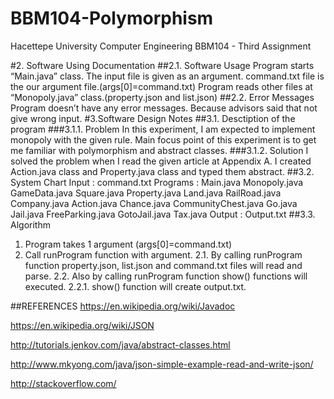 # BBM104-Polymorphism
Hacettepe University Computer Engineering BBM104 - Third Assignment

#2. Software Using Documentation
##2.1. Software Usage
Program starts “Main.java” class. The input file is given as an argument. command.txt file is the our argument file.(args[0]=command.txt)
Program reads other files at “Monopoly.java” class.(property.json and list.json)
##2.2. Error Messages
Program doesn’t have any error messages. Because advisors said that not give wrong input.
#3.Software Design Notes
##3.1. Desctiption of the program
###3.1.1. Problem
In this experiment, I am expected to implement monopoly with the given rule. Main focus point of this experiment is to get me familiar with polymorphism and abstract classes.
###3.1.2. Solution
I solved the problem when I read the given article at Appendix A.
I created Action.java class and Property.java class and typed them abstract.
##3.2. System Chart
Input : command.txt
Programs : Main.java
Monopoly.java
GameData.java
Square.java
Property.java
Land.java
RailRoad.java
Company.java
Action.java
Chance.java
CommunityChest.java
Go.java
Jail.java
FreeParking.java
GotoJail.java
Tax.java
Output : Output.txt
##3.3. Algorithm
1. Program takes 1 argument (args[0]=command.txt)
2. Call runProgram function with argument.
2.1. By calling runProgram function property.json, list.json and command.txt files will read and parse.
2.2. Also by calling runProgram function show() functions will executed.
2.2.1. show() function will create output.txt.

##REFERENCES
https://en.wikipedia.org/wiki/Javadoc

https://en.wikipedia.org/wiki/JSON

http://tutorials.jenkov.com/java/abstract-classes.html

http://www.mkyong.com/java/json-simple-example-read-and-write-json/

http://stackoverflow.com/

